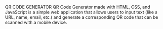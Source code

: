 QR CODE GENERATOR
QR Code Generator made with HTML, CSS, and JavaScript is a simple web application that allows users to input text (like a URL, name, email, etc.) and generate a corresponding QR code that can be scanned with a mobile device.

